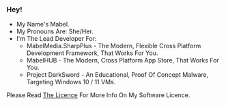 ### Hey!

- My Name's Mabel.
- My Pronouns Are: She/Her.
- I'm The Lead Developer For:
  - MabelMedia.SharpPlus - The Modern, Flexible Cross Platform Development Framework, That Works For You.
  - MabelHUB - The Modern, Cross Platform App Store, That Works For You.
  - Project DarkSword - An Educational, Proof Of Concept Malware, Targeting Windows 10 / 11 VMs.

Please Read <a href="https://web.mabelisyt.co/mcspsl">The Licence</a> For More Info On My Software Licence.

